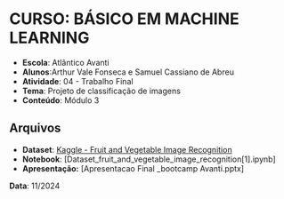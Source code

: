 # CURSO: **BÁSICO EM MACHINE LEARNING**

- **Escola**: Atlântico Avanti
- **Alunos**:Arthur Vale Fonseca e Samuel Cassiano de Abreu
- **Atividade**: 04 - Trabalho Final
- **Tema**: Projeto de classificação de imagens
- **Conteúdo**: Módulo 3

## Arquivos

- **Dataset**: [Kaggle - Fruit and Vegetable Image Recognition](https://www.kaggle.com/datasets/kritikseth/fruit-and-vegetable-image-recognition/data)
- **Notebook**: [Dataset_fruit_and_vegetable_image_recognition[1].ipynb]
- **Apresentação:** [Apresentacao Final _bootcamp Avanti.pptx]


**Data**: 11/2024
